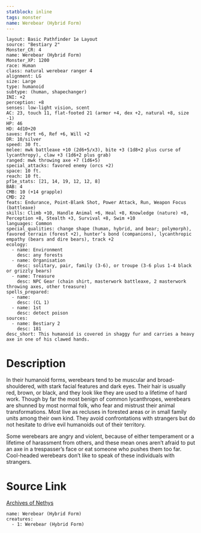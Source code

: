 ```yaml
---
statblock: inline
tags: monster
name: Werebear (Hybrid Form)
---
```

```statblock
layout: Basic Pathfinder 1e Layout
source: "Bestiary 2"
Monster_CR: 4
name: Werebear (Hybrid Form)
Monster_XP: 1200
race: Human
class: natural werebear ranger 4
alignment: LG
size: Large
type: humanoid
subtype: (human, shapechanger)
INI: +2
perception: +8
senses: low-light vision, scent
AC: 23, touch 11, flat-footed 21 (armor +4, dex +2, natural +8, size -1)
HP: 46
HD: 4d10+20
saves: Fort +6, Ref +6, Will +2
DR: 10/silver
speed: 30 ft.
melee: mwk battleaxe +10 (2d6+5/x3), bite +3 (1d8+2 plus curse of lycanthropy), claw +3 (1d6+2 plus grab)
ranged: mwk throwing axe +7 (1d6+5)
special_attacks: favored enemy (orcs +2)
space: 10 ft.
reach: 10 ft.
pf1e_stats: [21, 14, 19, 12, 12, 8]
BAB: 4
CMB: 10 (+14 grapple)
CMD: 22
feats: Endurance, Point-Blank Shot, Power Attack, Run, Weapon Focus (battleaxe)
skills: Climb +10, Handle Animal +6, Heal +8, Knowledge (nature) +8, Perception +8, Stealth +3, Survival +8, Swim +10
languages: Common
special_qualities: change shape (human, hybrid, and bear; polymorph), favored terrain (forest +2), hunter’s bond (companions), lycanthropic empathy (bears and dire bears), track +2
ecology:
  - name: Environment
    desc: any forests
  - name: Organisation
    desc: solitary, pair, family (3-6), or troupe (3-6 plus 1-4 black or grizzly bears)
  - name: Treasure
    desc: NPC Gear (chain shirt, masterwork battleaxe, 2 masterwork throwing axes, other treasure)
spells_prepared:
  - name:
    desc: (CL 1)
  - name: 1st
    desc: detect poison
sources:
  - name: Bestiary 2
    desc: 181
desc_short: This humanoid is covered in shaggy fur and carries a heavy axe in one of his clawed hands.
```
# Description
In their humanoid forms, werebears tend to be muscular and broad-shouldered, with stark facial features and dark eyes. Their hair is usually red, brown, or black, and they look like they are used to a lifetime of hard work. Though by far the most benign of common lycanthropes, werebears are shunned by most normal folk, who fear and mistrust their animal transformations. Most live as recluses in forested areas or in small family units among their own kind. They avoid confrontations with strangers but do not hesitate to drive evil humanoids out of their territory.

Some werebears are angry and violent, because of either temperament or a lifetime of harassment from others, and these mean ones aren’t afraid to put an axe in a trespasser’s face or eat someone who pushes them too far. Cool-headed werebears don’t like to speak of these individuals with strangers.
# Source Link
[Archives of Nethys](https://aonprd.com/MonsterDisplay.aspx?ItemName=Werebear%20(Hybrid%20Form))
```encounter-table
name: Werebear (Hybrid Form)
creatures:
  - 1: Werebear (Hybrid Form)
```
